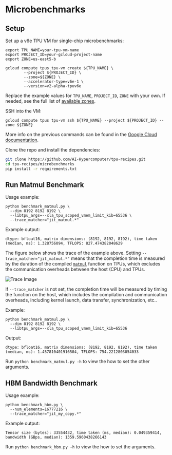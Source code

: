 # Microbenchmarks

## Setup

Set up a v6e TPU VM for single-chip microbenchmarks:
```
export TPU_NAME=your-tpu-vm-name
export PROJECT_ID=your-gcloud-project-name
export ZONE=us-east5-b

gcloud compute tpus tpu-vm create ${TPU_NAME} \
        --project ${PROJECT_ID} \
        --zone=${ZONE} \
        --accelerator-type=v6e-1 \
        --version=v2-alpha-tpuv6e
```
Replace the example values for `TPU_NAME`, `PROJECT_ID`, `ZONE` with your own. 
If needed, see the full list of [available zones](https://cloud.google.com/tpu/docs/regions-zones).

SSH into the VM:
```
gcloud compute tpus tpu-vm ssh ${TPU_NAME} --project ${PROJECT_ID} --zone ${ZONE}
```

More info on the previous commands can be found in the [Google Cloud documentation](https://cloud.google.com/tpu/docs/managing-tpus-tpu-vm).

Clone the repo and install the dependencies:
```bash
git clone https://github.com/AI-Hypercomputer/tpu-recipes.git
cd tpu-recipes/microbenchmarks
pip install -r requirements.txt
```

## Run Matmul Benchmark

Usage example:
```
python benchmark_matmul.py \
  --dim 8192 8192 8192 \
  --libtpu_args=--xla_tpu_scoped_vmem_limit_kib=65536 \
  --trace_matcher="jit_matmul.*"
```

Example output:
```
dtype: bfloat16, matrix dimensions: (8192, 8192, 8192), time taken (median, ms): 1.328756094, TFLOPS: 827.474382048629
```

The figure below shows the trace of the example above. Setting
 `--trace_matcher="jit_matmul.*"` means that the completion time is measured by
 the duration of the compiled [`matmul`](benchmark_matmul.py#L19) function on
 TPUs, which excludes the communication overheads between the host (CPU) and
 TPUs.


![Trace Image](https://services.google.com/fh/files/misc/trace.png)


If `--trace_matcher` is not set, the completion time will be measured by timing
 the function on the host, which includes the compilation and communication
 overheads, including kernel launch, data transfer, synchronization, etc..

Example:
```
python benchmark_matmul.py \
  --dim 8192 8192 8192 \
  --libtpu_args=--xla_tpu_scoped_vmem_limit_kib=65536
```

Output:

```
dtype: bfloat16, matrix dimensions: (8192, 8192, 8192), time taken (median, ms): 1.457810401916504, TFLOPS: 754.2212803054033
```

Run `python benchmark_matmul.py -h` to view the how to set the other arguments.

## HBM Bandwidth Benchmark

Usage example:
```
python benchmark_hbm.py \
  --num_elements=16777216 \
  --trace_matcher="jit_my_copy.*"
```

Example output:
```
Tensor size (bytes): 33554432, time taken (ms, median): 0.049359414, bandwidth (GBps, median): 1359.5960438266143
```

Run `python benchmark_hbm.py -h` to view the how to set the arguments.
